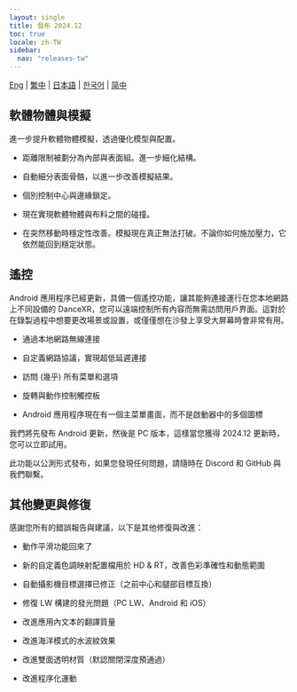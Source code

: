 ```yaml
---
layout: single
title: 發布 2024.12
toc: true
locale: zh-TW
sidebar:
  nav: "releases-tw"
---
```

[Eng](/dancexr/releases/2024.12) | [繁中](/tw/dancexr/releases/2024.12) | [日本語](/jp/dancexr/releases/2024.12) | [한국어](/kr/dancexr/releases/2024.12) | [简中](/zh/dancexr/releases/2024.12)

## 軟體物體與模擬

進一步提升軟體物體模擬，透過優化模型與配置。

* 距離限制被劃分為內部與表面組。進一步細化結構。

* 自動細分表面骨骼，以進一步改善模擬結果。

* 個別控制中心與邊緣鎖定。

* 現在實現軟體物體與布料之間的碰撞。

* 在突然移動時穩定性改善。模擬現在真正無法打破。不論你如何施加壓力，它依然能回到穩定狀態。

## 遙控

Android 應用程序已經更新，具備一個遙控功能，讓其能夠連接運行在您本地網路上不同設備的 DanceXR，您可以遠端控制所有內容而無需訪問用戶界面。這對於在錄製過程中想要更改場景或設置，或僅僅想在沙發上享受大屏幕時會非常有用。

* 通過本地網路無線連接

* 自定義網路協議，實現超低延遲連接

* 訪問 (幾乎) 所有菜單和選項

* 旋轉與動作控制觸控板

* Android 應用程序現在有一個主菜單畫面，而不是啟動器中的多個圖標

我們將先發布 Android 更新，然後是 PC 版本，這樣當您獲得 2024.12 更新時，您可以立即試用。

此功能以公測形式發布，如果您發現任何問題，請隨時在 Discord 和 GitHub 與我們聯繫。

## 其他變更與修復

感謝您所有的錯誤報告與建議，以下是其他修復與改進：

* 動作平滑功能回來了

* 新的自定義色調映射配置檔用於 HD & RT，改善色彩準確性和動態範圍

* 自動攝影機目標選擇已修正（之前中心和腿部目標互換）

* 修復 LW 構建的發光問題（PC LW、Android 和 iOS）

* 改進應用內文本的翻譯質量

* 改進海洋模式的水波紋效果

* 改進雙面透明材質（默認關閉深度預通過）

* 改進程序化運動